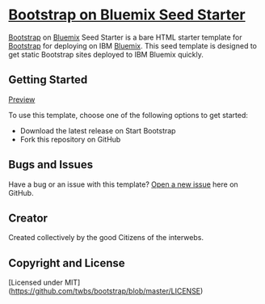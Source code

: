 # [Bootstrap on Bluemix Seed Starter](http://bluemix.net)

[Bootstrap](bluemixbootstrap.mybluemix.net/) on [Bluemix](bluemixbootstrap.mybluemix.net/) Seed Starter is a bare HTML starter template for [Bootstrap](http://getbootstrap.com/) for deploying on IBM [Bluemix](http://bluemix.net). This seed template is designed to get static Bootstrap sites deployed to IBM Bluemix quickly.


## Getting Started
[Preview](bootstrap-on-bluemix.mybluemix.net)

To use this template, choose one of the following options to get started:
* Download the latest release on Start Bootstrap
* Fork this repository on GitHub

## Bugs and Issues

Have a bug or an issue with this template? [Open a new issue](https://github.com/atlankford/bootstrap-on-bluemix/issues) here on GitHub.

## Creator

Created collectively by the good Citizens of the interwebs.


## Copyright and License

[Licensed under MIT] (https://github.com/twbs/bootstrap/blob/master/LICENSE)